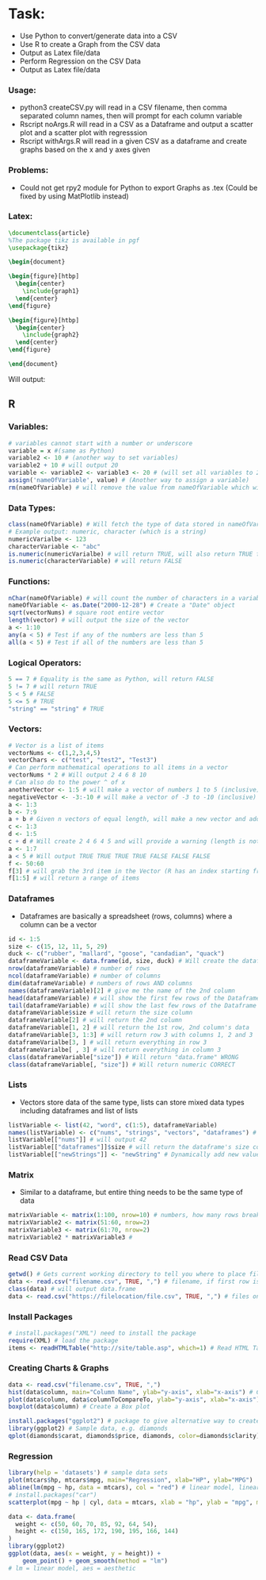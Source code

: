 # Task:

* Use Python to convert/generate data into a CSV
* Use R to create a Graph from the CSV data
* Output as Latex file/data
* Perform Regression on the CSV Data
* Output as Latex file/data

### Usage:

* python3 createCSV.py will read in a CSV filename, then comma separated column names, then will prompt for each column variable
* Rscript noArgs.R will read in a CSV as a Dataframe and output a scatter plot and a scatter plot with regresssion
* Rscript withArgs.R <fileName> <x axis> <y axis> will read in a given CSV as a dataframe and create graphs based on the x and y axes given

### Problems:

* Could not get rpy2 module for Python to export Graphs as .tex (Could be fixed by using MatPlotlib instead)


### Latex:
```latex
\documentclass{article}
%The package tikz is available in pgf
\usepackage{tikz}

\begin{document}

\begin{figure}[htbp]
  \begin{center}
    \include{graph1}
  \end{center}
\end{figure}

\begin{figure}[htbp]
  \begin{center}
    \include{graph2}
  \end{center}
\end{figure}

\end{document}
```

Will output:



## R

### Variables:
```r
# variables cannot start with a number or underscore
variable = x #(same as Python)
variable2 <- 10 # (another way to set variables)
variable2 + 10 # will output 20
variable <- variable2 <- variable3 <- 20 # (will set all variables to 20)
assign('nameOfVariable', value) # (Another way to assign a variable)
rm(nameOfVariable) # will remove the value from nameOfVariable which will also remove it from memory
```

### Data Types:
```r
class(nameOfVariable) # Will fetch the type of data stored in nameOfVariable
# Example output: numeric, character (which is a string)
numericVarialbe <- 123
characterVariable <- "abc"
is.numeric(numericVarialbe) # will return TRUE, will also return TRUE for typical doubles/floats
is.numeric(characterVariable) # will return FALSE
```

### Functions:
```r
nChar(nameOfVariable) # will count the number of characters in a variable [SPACE IS COUNTED]
nameOfVariable <- as.Date("2000-12-28") # Create a "Date" object
sqrt(vectorNums) # square root entire vector
length(vector) # will output the size of the vector
a <- 1:10
any(a < 5) # Test if any of the numbers are less than 5
all(a < 5) # Test if all of the numbers are less than 5
```

### Logical Operators:
```r
5 == 7 # Equality is the same as Python, will return FALSE
5 != 7 # will return TRUE
5 < 5 # FALSE
5 <= 5 # TRUE
"string" == "string" # TRUE
```

### Vectors:
```r
# Vector is a list of items
vectorNums <- c(1,2,3,4,5)
vectorChars <- c("test", "test2", "Test3")
# Can perform mathematical operations to all items in a vector
vectorNums * 2 # Will output 2 4 6 8 10
# Can also do to the power ^ of x
anotherVector <- 1:5 # will make a vector of numbers 1 to 5 (inclusive)
negativeVector <- -3:-10 # will make a vector of -3 to -10 (inclusive)
a <- 1:3
b <- 7:9
a + b # Given n vectors of equal length, will make a new vector and add each item at each index
c <- 1:3
d <- 1:5
c + d # Will create 2 4 6 4 5 and will provide a warning (length is not a multiple of the other)
a <- 1:7
a < 5 # Will output TRUE TRUE TRUE TRUE FALSE FALSE FALSE
f <- 50:60
f[3] # will grab the 3rd item in the Vector (R has an index starting from 1)
f[1:5] # will return a range of items
```

### Dataframes

* Dataframes are basically a spreadsheet (rows, columns) where a column can be a vector
```r
id <- 1:5
size <- c(15, 12, 11, 5, 29)
duck <- c("rubber", "mallard", "goose", "candadian", "quack")
dataframeVariable <- data.frame(id, size, duck) # Will create the dataframe
nrow(dataframeVariable) # number of rows
ncol(dataframeVariable) # number of columns
dim(dataframeVariable) # numbers of rows AND columns
names(dataframeVariable)[2] # give me the name of the 2nd column
head(dataframeVariable) # will show the first few rows of the Dataframe
tail(dataframeVariable) # will show the last few rows of the Dataframe
dataframeVariable$size # will return the size column
dataframeVariable[2] # will return the 2nd column
dataframeVariable[1, 2] # will return the 1st row, 2nd column's data
dataframeVariable[3, 1:3] # will return row 3 with columns 1, 2 and 3
dataframeVarialbe[3, ] # will return everything in row 3
dataframeVarialbe[ , 3] # will return everything in column 3
class(dataframeVariable["size"]) # Will return "data.frame" WRONG
class(dataframeVariable[, "size"]) # Will return numeric CORRECT
```

### Lists

* Vectors store data of the same type, lists can store mixed data types including dataframes and list of lists
```r
listVariable <- list(42, "word", c(1:5), dataframeVariable)
names(listVariable) <- c("nums", "strings", "vectors", "dataframes") # will assign keys to the list
listVariable[["nums"]] # will output 42
listVariable[["dataframes"]]$size # will return the dataframe's size column
listVariable[["newStrings"]] <- "newString" # Dynamically add new value to List
```

### Matrix

* Similar to a dataframe, but entire thing needs to be the same type of data
```r
matrixVariable <- matrix(1:100, nrow=10) # numbers, how many rows break the list into
matrixVariable2 <- matrix(51:60, nrow=2)
matrixVariable3 <- matrix(61:70, nrow=2)
matrixVariable2 * matrixVariable3 # 
```

### Read CSV Data

```r
getwd() # Gets current working directory to tell you where to place files
data <- read.csv("filename.csv", TRUE, ",") # filename, if first row is name of columns put TRUE, if not, FALSE, last arg is the delimitter
class(data) # will output data.frame
data <- read.csv("https://filelocation/file.csv", TRUE, ",") # files on the internet also work
```

### Install Packages

```r
# install.packages("XML") need to install the package
require(XML) # load the package
items <- readHTMLTable("http://site/table.asp", which=1) # Read HTML Table into dataframe, 1st arg: URL, 2nd arg: which table, the 1st,2nd or 3rd on the website
```

### Creating Charts & Graphs

```r
data <- read.csv("filename.csv", TRUE, ",") 
hist(data$column, main="Column Name", ylab="y-axis", xlab="x-axis") # Create a histogram
plot(data$column, data$columnToCompareTo, ylab="y-axis", xlab="x-axis") # Create a scatter plot
boxplot(data$column) # Create a Box plot
```
```r
install.packages("ggplot2") # package to give alternative way to create graphs
library(ggplot2) # Sample data, e.g. diamonds
qplot(diamonds$carat, diamonds$price, diamonds, color=diamonds$clarity)
```

### Regression

```r
library(help = 'datasets') # sample data sets
plot(mtcars$hp, mtcars$mpg, main="Regression", xlab="HP", ylab="MPG")
abline(lm(mpg ~ hp, data = mtcars), col = "red") # linear model, linear regression, miles per gallon relies on horsepower
# install.packages("car")
scatterplot(mpg ~ hp | cyl, data = mtcars, xlab = "hp", ylab = "mpg", main = "Enhanced Scatterplot")
```
```r
data <- data.frame(
  weight <- c(50, 60, 70, 85, 92, 64, 54),
  height <- c(150, 165, 172, 190, 195, 166, 144)
)
library(ggplot2)
ggplot(data, aes(x = weight, y = height)) + 
    geom_point() + geom_smooth(method = "lm")
# lm = linear model, aes = aesthetic
```




